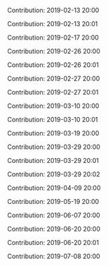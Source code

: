 Contribution: 2019-02-13 20:00

Contribution: 2019-02-13 20:01

Contribution: 2019-02-17 20:00

Contribution: 2019-02-26 20:00

Contribution: 2019-02-26 20:01

Contribution: 2019-02-27 20:00

Contribution: 2019-02-27 20:01

Contribution: 2019-03-10 20:00

Contribution: 2019-03-10 20:01

Contribution: 2019-03-19 20:00

Contribution: 2019-03-29 20:00

Contribution: 2019-03-29 20:01

Contribution: 2019-03-29 20:02

Contribution: 2019-04-09 20:00

Contribution: 2019-05-19 20:00

Contribution: 2019-06-07 20:00

Contribution: 2019-06-20 20:00

Contribution: 2019-06-20 20:01

Contribution: 2019-07-08 20:00

